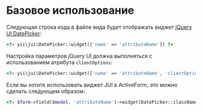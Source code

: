 Базовое использование
===========

Следующая строка кода в файле вида будет отображать виджет [jQuery UI DatePicker](http://api.jqueryui.com/datepicker/):

```php
<?= yii\jui\DatePicker::widget(['name' => 'attributeName']) ?>
```

Настройка параметров jQuery UI должна выполняться с использованием атрибута `clientOptions`:

```php
<?= yii\jui\DatePicker::widget(['name' => 'attributeName', 'clientOptions' => ['defaultDate' => '2014-01-01']]) ?>
```

Если вы хотите использовать виджет JUI в ActiveForm, это можно сделать следующим образом:

```php
<?= $form->field($model, 'attributeName')->widget(DatePicker::className(), ['clientOptions' => ['defaultDate' => '2014-01-01']]) ?>
```

